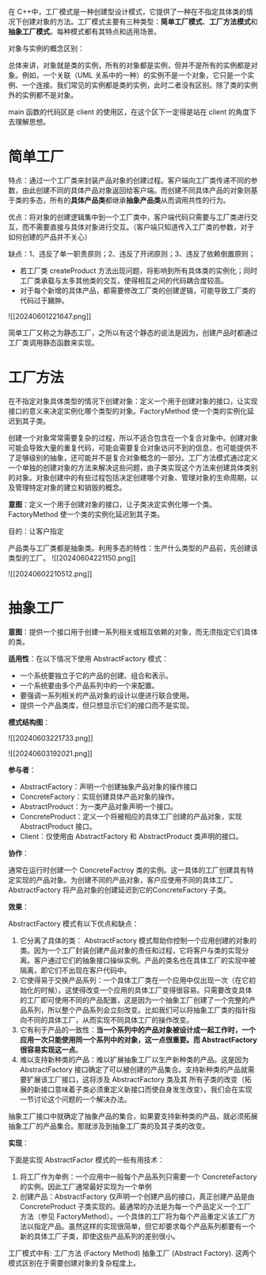 在 C++中，工厂模式是一种创建型设计模式，它提供了一种在不指定具体类的情况下创建对象的方法。工厂模式主要有三种类型：**简单工厂模式**、**工厂方法模式**和**抽象工厂模式**。每种模式都有其特点和适用场景。

对象与实例的概念区别：

总体来讲，对象就是类的实例，所有的对象都是实例，但并不是所有的实例都是对象。例如，一个关联（UML 关系中的一种）的实例不是一个对象，它只是一个实例、一个连接。我们常见的实例都是类的实例，此时二者没有区别。除了类的实例外的实例都不是对象。

main 函数的代码区是 client 的使用区，在这个区下一定得是站在 client 的角度下去理解思想。
# 简单工厂

特点：通过一个工厂类来封装产品对象的创建过程。客户端向工厂类传递不同的参数，由此创建不同的具体产品对象返回给客户端。而创建不同具体产品的对象则基于类的多态，所有的**具体产品类**都继承**抽象产品类**从而调用共性的行为。

优点：将对象的创建逻辑集中到一个工厂类中，客户端代码只需要与工厂类进行交互，而不需要直接与具体对象进行交互。（客户端只知道传入工厂类的参数，对于如何创建的产品并不关心）

缺点：1、违反了单一职责原则；2、违反了开闭原则；3、违反了依赖倒置原则；

- 若工厂类 createProduct 方法出现问题，将影响到所有具体类的实例化；同时工厂类承载与太多其他类的交互，使得相互之间的代码耦合度较高。
- 对于每个新增的具体产品，都需要修改工厂类的创建逻辑，可能导致工厂类的代码过于臃肿。

![[20240601221647.png]]

简单工厂又称之为静态工厂，之所以有这个静态的说法是因为，创建产品时都通过工厂类调用静态函数来实现。


# 工厂方法

在不指定对象具体类型的情况下创建对象：定义一个用于创建对象的接口，让实现接口的意义来决定实例化哪个类型的对象。FactoryMethod 使一个类的实例化延迟到其子类。

创建一个对象常常需要复杂的过程，所以不适合包含在一个复合对象中。创建对象可能会导致大量的重复代码，可能会需要复合对象访问不到的信息，也可能提供不了足够级别的抽象，还可能并不是复合对象概念的一部分。工厂方法模式通过定义一个单独的创建对象的方法来解决这些问题，由子类实现这个方法来创建具体类别的对象。对象创建中的有些过程包括决定创建哪个对象、管理对象的生命周期，以及管理特定对象的建立和销毁的概念。

**意图**：定义一个用于创建对象的接口，让子类决定实例化哪一个类。FactoryMethod 使一个类的实例化延迟到其子类。

目的：让客户指定

产品类与工厂类都是抽象类。利用多态的特性：生产什么类型的产品前，先创建该类型的工厂。
![[20240604221150.png]]

![[20240602210512.png]]



# 抽象工厂

**意图**：提供一个接口用于创建一系列相关或相互依赖的对象，而无须指定它们具体的类。

**适用性**：在以下情况下使用 AbstractFactory 模式：

- 一个系统要独立于它的产品的创建、组合和表示。
- 一个系统要由多个产品系列中的一个来配置。
- 要强调一系列相关的产品对象的设计以便进行联合使用。
- 提供一个产品类库，但只想显示它们的接口而不是实现。

**模式结构图**：

![[20240603221733.png]]

![[20240603192021.png]]


**参与者**：

- AbstractFactory：声明一个创建抽象产品对象的操作接口
- ConcreteFactory：实现创建具体产品对象的操作。
- AbstractProduct：为一类产品对象声明一个接口。
- ConcreteProduct：定义一个将被相应的具体工厂创建的产品对象，实现 AbstractProduct 接口。
- Client：仅使用由 AbstractFactory 和 AbstractProduct 类声明的接口。

**协作**：

通常在运行时创建一个 ConcreteFactroy 类的实例。这一具体的工厂创建具有特定实现的产品对象。为创建不同的产品对象，客户应使用不同的具体工厂。AbstractFactory 将产品对象的创建延迟到它的ConcreteFactory 子类。

**效果**：

AbstractFactory 模式有以下优点和缺点：

1. 它分离了具体的类： AbstractFactory 模式帮助你控制一个应用创建的对象的类。因为一个工厂封装创建产品对象的责任和过程，它将客户与类的实现分离。客户通过它们的抽象接口操纵实例。产品的类名也在具体工厂的实现中被隔离，即它们不出现在客户代码中。
2. 它使得易于交换产品系列：一个具体工厂类在一个应用中仅出现一次（在它初始化的时候）。这使得改变一个应用的具体工厂变得很容易。只需要改变具体的工厂即可使用不同的产品配置，这是因为一个抽象工厂创建了一个完整的产品系列，所以整个产品系列会立刻改变。比如我们可以将抽象工厂类的指针指向不同的具体工厂，从而实现不同具体工厂的操作改变。
3. 它有利于产品的一致性：**当一个系列中的产品对象被设计成一起工作时，一个应用一次只能使用同一个系列中的对象，这一点很重要。而 AbstractFactory 很容易实现这一点**。
4. 难以支持新种类的产品：难以扩展抽象工厂以生产新种类的产品。这是因为 AbstractFactory 接口确定了可以被创建的产品集合。支持新种类的产品就需要扩展该工厂接口，这将涉及 AbstractFactory 类及其
所有子类的改变（拓展的新接口意味着子类必须重定义新接口而使自身发生改变）。我们会在实现一节讨论这个问题的一个解决办法。

抽象工厂接口中就确定了抽象产品的集合，如果要支持新种类的产品，就必须拓展抽象工厂的产品集合。那就涉及到抽象工厂类的及其子类的改变。

**实现**：

下面是实现 AbstractFactor 模式的一些有用技术：

1. 将工厂作为单例：一个应用中一般每个产品系列只需要一个 ConcreteFactory 的实例。因此工厂通常最好实现为一个单例
2. 创建产品：AbstractFactory 仅声明一个创建产品的接口，真正创建产品是由 ConcreteProduct 子类实现的。最通常的办法是为每一个产品定义一个工厂方法（参见 FactoryMethod）。一个具体的工厂将为每个产品重定义该工厂方法以指定产品。虽然这样的实现很简单，但它却要求每个产品系列都要有一个新的具体工厂子类，即使这些产品系列的差别很小。


工厂模式中有: 工厂方法 (Factory Method) 抽象工厂 (Abstract Factory).
这两个模式区别在于需要创建对象的复杂程度上。